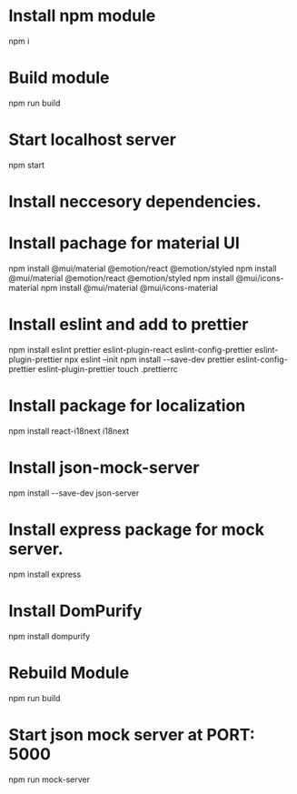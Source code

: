 
# Install npm module 
npm i
# Build module
npm run build 
# Start localhost server
npm start

# Install neccesory dependencies. 
# Install pachage for material UI
npm install @mui/material @emotion/react @emotion/styled
npm install @mui/material @emotion/react @emotion/styled
npm install @mui/icons-material
npm install @mui/material @mui/icons-material

# Install eslint and add to prettier
npm install eslint prettier eslint-plugin-react eslint-config-prettier eslint-plugin-prettier
 npx eslint –init
npm install --save-dev prettier eslint-config-prettier eslint-plugin-prettier
touch .prettierrc

# Install package for localization
npm install react-i18next i18next

# Install json-mock-server 
npm install --save-dev json-server

# Install express package for mock server. 
npm install express 

# Install DomPurify
npm install dompurify

# Rebuild Module 
npm run build

# Start json mock server at PORT: 5000
npm run mock-server

